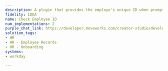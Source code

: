 ```yaml
---
description: A plugin that provides the employe's unique ID when prompted.
fidelity: IDEA
name: Check Employee ID
num_implementations: 2
purple_chat_link: https://developer.moveworks.com/creator-studio/developer-tools/purple-chat/?conversation=%7B%22startTimestamp%22%3A%2211%3A43+AM%22%2C%22messages%22%3A%5B%7B%22role%22%3A%22user%22%2C%22parts%22%3A%5B%7B%22richText%22%3A%22Can+you+tell+me+my+employee+ID%3F%22%7D%5D%7D%2C%7B%22role%22%3A%22assistant%22%2C%22parts%22%3A%5B%7B%22reasoningSteps%22%3A%5B%7B%22status%22%3A%22success%22%2C%22richText%22%3A%22%3Cp%3E%E2%9C%85+Working+on+%3Cb%3ETell+Me+Employee+ID%3C%2Fb%3E%3Cbr%3E%E2%8F%B3+Calling+Plugin+%3Cb%3ECheck+Employee+ID%3C%2Fb%3E%3C%2Fp%3E%22%7D%5D%7D%2C%7B%22richText%22%3A%22Certainly%21+Your+employee+ID+is+%3Cb%3E12345%3C%2Fb%3E.+Is+there+anything+else+you+need+help+with%3F%22%7D%5D%7D%5D%7D
solution_tags:
- HR
- HR - Employee Records
- HR - Onboarding
systems:
- workday

---
```

